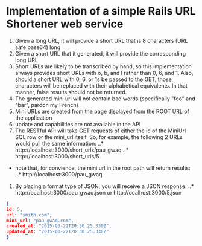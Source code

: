 # Implementation of a simple Rails URL Shortener web service

1. Given a long URL, it will provide a short URL that is 8 characters (URL safe base64) long
2. Given a short URL that it generated, it will provide the corresponding long URL
3. Short URLs are likely to be transcribed by hand, so this
implementation always provides short URLs with o, b, and l rather than
0, 6, and 1. Also, should a short URL with 0, 6, or 1s be passed to the
GET, those characters will be replaced with their alphabetical
equivalents. In that manner, false results should not be returned.
1. The generated mini url will not contain bad words (specifically "foo" and "bar", pardon my French)
1. Mini URLs are created from the page displayed from the ROOT URL of the application
1. update and capabilities are not available in the API 
1. The RESTful API will take GET requests of either the id of the
MiniUrl SQL row or the mini_url itself. So, for example, the following 2 URLs would pull the same information:
..*   http://localhost:3000/short_urls/pau_gwaq
..*   http://localhost:3000/short_urls/5
* note that, for convience, the mini url in the root path will return
results:
..*   http://localhost:3000/pau_gwaq
1. By placing a format type of JSON, you will receive a JSON response:
..* http://ocalhost:3000/pau_gwaq.json or http://ocalhost:3000/5.json
```JSON
{
id: 5,
url: "smith.com",
mini_url: "pau_gwaq.com",
created_at: "2015-03-22T20:30:25.330Z",
updated_at: "2015-03-22T20:30:25.330Z"
}
```
  

